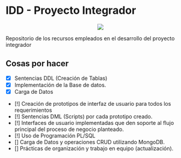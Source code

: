 # IDD - Proyecto Integrador
<p align="center">
  <img src="https://www.ulima.edu.pe/sites/default/files/styles/600x300/public/news/img/escudo_600x300-01_1.jpg?itok=0_61sHmS"/>
</p>
Repositorio de los recursos empleados en el desarrollo del proyecto integrador <br>

Cosas por hacer
---
- [x] Sentencias DDL (Creación de Tablas)
- [x] Implementación de la Base de datos.
- [x] Carga de Datos
- [!] Creación de prototipos de interfaz de usuario para todos los requerimientos
- [!] Sentencias DML (Scripts) por cada prototipo creado.
- [!] Interfaces de usuario implementadas que den soporte al flujo principal del proceso de negocio planteado.
- [!] Uso de Programación PL/SQL
- [] Carga de Datos y operaciones CRUD utilizando MongoDB.
- [] Prácticas de organización y trabajo en equipo (actualización).   
